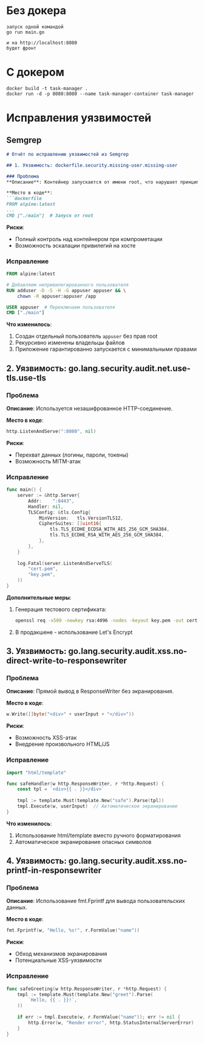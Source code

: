 # Без докера 

```
запуск одной командой 
go run main.go

и на http://localhost:8080
будет фронт

```

# С докером

```
docker build -t task-manager .
docker run -d -p 8080:8080 --name task-manager-container task-manager

```
# Исправления уязвимостей 

## Semgrep
```markdown
# Отчёт по исправлению уязвимостей из Semgrep

## 1. Уязвимость: dockerfile.security.missing-user.missing-user

### Проблема
**Описание**: Контейнер запускается от имени root, что нарушает принцип минимальных привилегий.

**Место в коде**:
```dockerfile
FROM alpine:latest
...
CMD ["./main"]  # Запуск от root
```

**Риски**:
- Полный контроль над контейнером при компрометации
- Возможность эскалации привилегий на хосте

### Исправление
```dockerfile
FROM alpine:latest

# Добавляем непривилегированного пользователя
RUN adduser -D -S -H -G appuser appuser && \
    chown -R appuser:appuser /app

USER appuser  # Переключаем пользователя
CMD ["./main"]
```

**Что изменилось**:
1. Создан отдельный пользователь `appuser` без прав root
2. Рекурсивно изменены владельцы файлов
3. Приложение гарантированно запускается с минимальными правами

## 2. Уязвимость: go.lang.security.audit.net.use-tls.use-tls

### Проблема
**Описание**: Используется незашифрованное HTTP-соединение.

**Место в коде**:
```go
http.ListenAndServe(":8080", nil)
```

**Риски**:
- Перехват данных (логины, пароли, токены)
- Возможность MITM-атак

### Исправление
```go
func main() {
    server := &http.Server{
        Addr:    ":8443",
        Handler: nil,
        TLSConfig: &tls.Config{
            MinVersion:   tls.VersionTLS12,
            CipherSuites: []uint16{
                tls.TLS_ECDHE_ECDSA_WITH_AES_256_GCM_SHA384,
                tls.TLS_ECDHE_RSA_WITH_AES_256_GCM_SHA384,
            },
        },
    }
    
    log.Fatal(server.ListenAndServeTLS(
        "cert.pem", 
        "key.pem",
    ))
}
```

**Дополнительные меры**:
1. Генерация тестового сертификата:
   ```bash
   openssl req -x509 -newkey rsa:4096 -nodes -keyout key.pem -out cert.pem -days 365
   ```
2. В продакшене - использование Let's Encrypt

## 3. Уязвимость: go.lang.security.audit.xss.no-direct-write-to-responsewriter

### Проблема
**Описание**: Прямой вывод в ResponseWriter без экранирования.

**Место в коде**:
```go
w.Write([]byte("<div>" + userInput + "</div>"))
```

**Риски**:
- Возможность XSS-атак
- Внедрение произвольного HTML/JS

### Исправление
```go
import "html/template"

func safeHandler(w http.ResponseWriter, r *http.Request) {
    const tpl = `<div>{{ . }}</div>`
    
    tmpl := template.Must(template.New("safe").Parse(tpl))
    tmpl.Execute(w, userInput)  // Автоматическое экранирование
}
```

**Что изменилось**:
1. Использование html/template вместо ручного форматирования
2. Автоматическое экранирование опасных символов

## 4. Уязвимость: go.lang.security.audit.xss.no-printf-in-responsewriter

### Проблема
**Описание**: Использование fmt.Fprintf для вывода пользовательских данных.

**Место в коде**:
```go
fmt.Fprintf(w, "Hello, %s!", r.FormValue("name"))
```

**Риски**:
- Обход механизмов экранирования
- Потенциальные XSS-уязвимости

### Исправление
```go
func safeGreeting(w http.ResponseWriter, r *http.Request) {
    tmpl := template.Must(template.New("greet").Parse(
        `Hello, {{ . }}!`,
    ))
    
    if err := tmpl.Execute(w, r.FormValue("name")); err != nil {
        http.Error(w, "Render error", http.StatusInternalServerError)
    }
}
```
